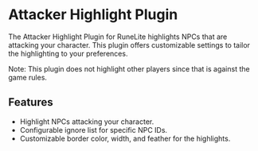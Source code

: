 # Attacker Highlight Plugin

The Attacker Highlight Plugin for RuneLite highlights NPCs that are attacking your character. This plugin offers customizable settings to tailor the highlighting to your preferences.

Note: This plugin does not highlight other players since that is against the game rules.

## Features

- Highlight NPCs attacking your character.
- Configurable ignore list for specific NPC IDs.
- Customizable border color, width, and feather for the highlights.
